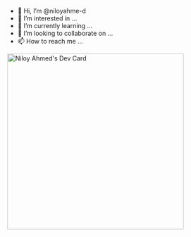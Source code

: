 - 👋 Hi, I’m @niloyahme-d
- 👀 I’m interested in ...
- 🌱 I’m currently learning ...
- 💞️ I’m looking to collaborate on ...
- 📫 How to reach me ...

<!---
niloyahme-d/niloyahme-d is a ✨ special ✨ repository because its `README.md` (this file) appears on your GitHub profile.
You can click the Preview link to take a look at your changes.
--->
<a href="https://app.daily.dev/jhonsmith"><img src="https://api.daily.dev/devcards/aed6db58b787437dbdb7099ad2a167d6.png?r=6uj" width="400" alt="Niloy Ahmed's Dev Card"/></a>
